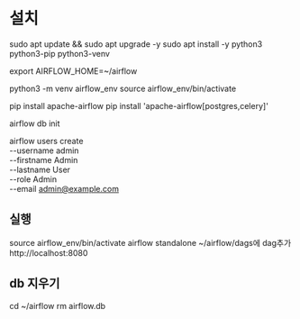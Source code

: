 # 설치

sudo apt update && sudo apt upgrade -y
sudo apt install -y python3 python3-pip python3-venv

export AIRFLOW_HOME=~/airflow

python3 -m venv airflow_env
source airflow_env/bin/activate

pip install apache-airflow
pip install 'apache-airflow[postgres,celery]'

airflow db init

airflow users create \
 --username admin \
 --firstname Admin \
 --lastname User \
 --role Admin \
 --email admin@example.com

## 실행

source airflow_env/bin/activate
airflow standalone
~/airflow/dags에 dag추가
http://localhost:8080

## db 지우기

cd ~/airflow
rm airflow.db
